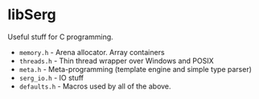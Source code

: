 libSerg
=======

Useful stuff for C programming.

- `memory.h`    - Arena allocator. Array containers
- `threads.h`   - Thin thread wrapper over Windows and POSIX
- `meta.h`      - Meta-programming (template engine and simple type parser)
- `serg_io.h`   - IO stuff
- `defaults.h`  - Macros used by all of the above.

